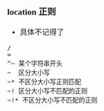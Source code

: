 <span style="font-family:Simsun,serif; font-size:17px;">

### location 正则

- 具体不记得了
~~~
/
=
^~ 某个字符串开头
~  区分大小写
~* 不区分大小写正则匹配
~! 区分大小写不匹配的正则
~!* 不区分大小写不匹配的正则
~~~

</span>